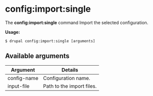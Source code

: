 # config:import:single
The **config:import:single** command Import the selected configuration.

**Usage:**
```
$ drupal config:import:single [arguments] 
```


## Available arguments
Argument | Details
---------|-------------
config-name | Configuration name.
input-file | Path to the import files.
